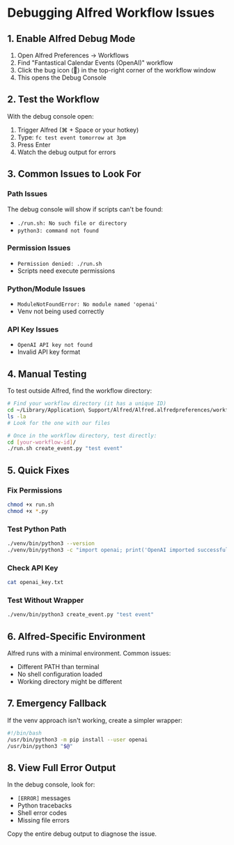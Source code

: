 # Debugging Alfred Workflow Issues

## 1. Enable Alfred Debug Mode

1. Open Alfred Preferences → Workflows
2. Find "Fantastical Calendar Events (OpenAI)" workflow
3. Click the bug icon (🐛) in the top-right corner of the workflow window
4. This opens the Debug Console

## 2. Test the Workflow

With the debug console open:
1. Trigger Alfred (⌘ + Space or your hotkey)
2. Type: `fc test event tomorrow at 3pm`
3. Press Enter
4. Watch the debug output for errors

## 3. Common Issues to Look For

### Path Issues
The debug console will show if scripts can't be found:
- `./run.sh: No such file or directory`
- `python3: command not found`

### Permission Issues
- `Permission denied: ./run.sh`
- Scripts need execute permissions

### Python/Module Issues
- `ModuleNotFoundError: No module named 'openai'`
- Venv not being used correctly

### API Key Issues
- `OpenAI API key not found`
- Invalid API key format

## 4. Manual Testing

To test outside Alfred, find the workflow directory:

```bash
# Find your workflow directory (it has a unique ID)
cd ~/Library/Application\ Support/Alfred/Alfred.alfredpreferences/workflows/
ls -la
# Look for the one with our files

# Once in the workflow directory, test directly:
cd [your-workflow-id]/
./run.sh create_event.py "test event"
```

## 5. Quick Fixes

### Fix Permissions
```bash
chmod +x run.sh
chmod +x *.py
```

### Test Python Path
```bash
./venv/bin/python3 --version
./venv/bin/python3 -c "import openai; print('OpenAI imported successfully')"
```

### Check API Key
```bash
cat openai_key.txt
```

### Test Without Wrapper
```bash
./venv/bin/python3 create_event.py "test event"
```

## 6. Alfred-Specific Environment

Alfred runs with a minimal environment. Common issues:
- Different PATH than terminal
- No shell configuration loaded
- Working directory might be different

## 7. Emergency Fallback

If the venv approach isn't working, create a simpler wrapper:

```bash
#!/bin/bash
/usr/bin/python3 -m pip install --user openai
/usr/bin/python3 "$@"
```

## 8. View Full Error Output

In the debug console, look for:
- `[ERROR]` messages
- Python tracebacks
- Shell error codes
- Missing file errors

Copy the entire debug output to diagnose the issue.